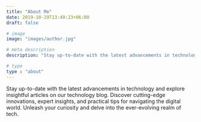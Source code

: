 ```yaml
---
title: "About Me"
date: 2019-10-29T13:49:23+06:00
draft: false

# image
image: "images/author.jpg"

# meta description
description: "Stay up-to-date with the latest advancements in technology and explore insightful articles on our technology blog"

# type
type : "about"
---
```


Stay up-to-date with the latest advancements in technology and explore insightful articles on our technology blog. Discover cutting-edge innovations, expert insights, and practical tips for navigating the digital world. Unleash your curiosity and delve into the ever-evolving realm of tech.